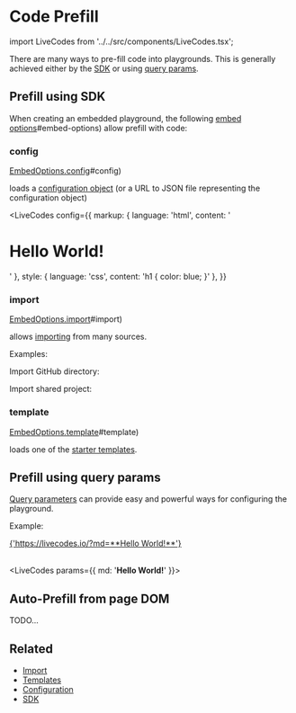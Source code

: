 # Code Prefill

import LiveCodes from '../../src/components/LiveCodes.tsx';

There are many ways to pre-fill code into playgrounds. This is generally achieved either by the [SDK](../sdk/index.html.md) or using [query params](../configuration/query-params.html.md).

## Prefill using SDK

When creating an embedded playground, the following [embed options](../sdk/js-ts.html.md)#embed-options) allow prefill with code:

### config

[EmbedOptions.config](../sdk/js-ts.html.md)#config)

loads a [configuration object](../configuration/configuration-object.html.md) (or a URL to JSON file representing the configuration object)

<LiveCodes
  config={{
    markup: { language: 'html', content: '<h1>Hello World!</h1>' },
    style: { language: 'css', content: 'h1 { color: blue; }' },
  }}
></LiveCodes>

### import

[EmbedOptions.import](../sdk/js-ts.html.md)#import)

allows [importing](./import.html.md) from many sources.

Examples:

Import GitHub directory:

<LiveCodes import="https://github.com/bradtraversy/50projects50days/tree/master/progress-steps"></LiveCodes>

Import shared project:

<LiveCodes import="id/6ys2b8txf33"></LiveCodes>

### template

[EmbedOptions.template](../sdk/js-ts.html.md)#template)

loads one of the [starter templates](./templates.html.md).

<LiveCodes template="react"></LiveCodes>

## Prefill using query params

[Query parameters](../configuration/query-params.html.md) can provide easy and powerful ways for configuring the playground.

Example:

<a href="https://livecodes.io/?md=**Hello World!**" target="_blank">
  {'https://livecodes.io/?md=**Hello World!**'}
</a>
<br />
<br />

<LiveCodes params={{ md: '**Hello World!**' }}></LiveCodes>

## Auto-Prefill from page DOM

TODO...

## Related

- [Import](./import.html.md)
- [Templates](./templates.html.md)
- [Configuration](../configuration/index.html.md)
- [SDK](../sdk/index.html.md)